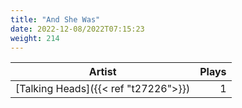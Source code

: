 ```yaml
---
title: "And She Was"
date: 2022-12-08/2022T07:15:23
weight: 214
---
```




 Artist | Plays 
----- | -----:
[Talking Heads]({{< ref "t27226">}}) | 1
